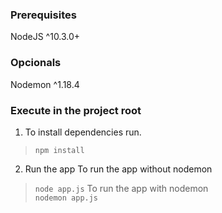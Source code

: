 ### Prerequisites 

NodeJS ^10.3.0+

### Opcionals 

Nodemon ^1.18.4

### Execute in the project root

1. To install dependencies run.
> `npm install`
2. Run the app 
To run the app without nodemon   
> `node app.js`
To run the app with nodemon   
> `nodemon app.js`

